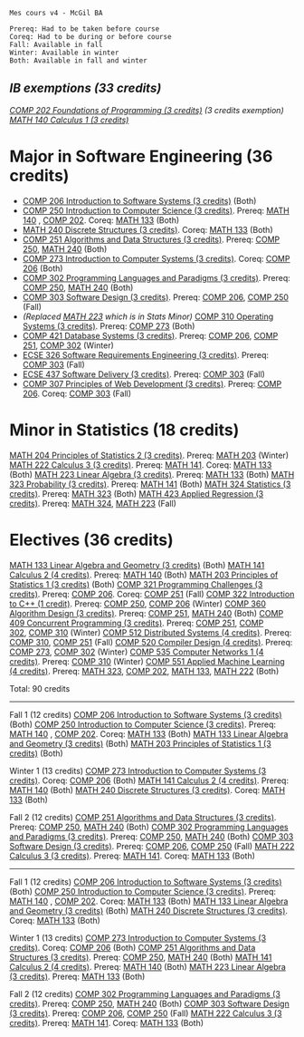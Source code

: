 `Mes cours v4 - McGil BA`
```
Prereq: Had to be taken before course
Coreq: Had to be during or before course
Fall: Available in fall
Winter: Available in winter
Both: Available in fall and winter
```

## *IB exemptions (33 credits)*
*[COMP 202 Foundations of Programming (3 credits)](https://www.mcgill.ca/study/2024-2025/courses/comp-202) (3 credits exemption)*
*[MATH 140 Calculus 1 (3 credits)](https://www.mcgill.ca/study/2024-2025/courses/math-140)*

# Major in Software Engineering (36 credits)
- [COMP 206 Introduction to Software Systems (3 credits)](https://www.mcgill.ca/study/2024-2025/courses/comp-206) (Both)
- [COMP 250 Introduction to Computer Science (3 credits)](https://www.mcgill.ca/study/2024-2025/courses/comp-250). Prereq: [MATH 140](https://www.mcgill.ca/study/2024-2025/courses/math-140) , [COMP 202](https://www.mcgill.ca/study/2024-2025/courses/comp-202). Coreq: [MATH 133](https://www.mcgill.ca/study/2024-2025/courses/math-133) (Both)
- [MATH 240 Discrete Structures (3 credits)](https://www.mcgill.ca/study/2024-2025/courses/math-240). Coreq: [MATH 133](https://www.mcgill.ca/study/2024-2025/courses/math-133) (Both)
- [COMP 251 Algorithms and Data Structures (3 credits)](https://www.mcgill.ca/study/2024-2025/courses/comp-251). Prereq: [COMP 250](https://www.mcgill.ca/study/2024-2025/courses/comp-250), [MATH 240](https://www.mcgill.ca/study/2024-2025/courses/math-240) (Both)
- [COMP 273 Introduction to Computer Systems (3 credits)](https://www.mcgill.ca/study/2024-2025/courses/comp-273). Coreq: [COMP 206](https://www.mcgill.ca/study/2024-2025/courses/comp-206) (Both)
- [COMP 302 Programming Languages and Paradigms (3 credits)](https://www.mcgill.ca/study/2024-2025/courses/comp-302). Prereq: [COMP 250](https://www.mcgill.ca/study/2024-2025/courses/comp-250), [MATH 240](https://www.mcgill.ca/study/2024-2025/courses/math-240) (Both)
- [COMP 303 Software Design (3 credits)](https://www.mcgill.ca/study/2024-2025/courses/comp-303). Prereq: [COMP 206](https://www.mcgill.ca/study/2024-2025/courses/comp-206), [COMP 250](https://www.mcgill.ca/study/2024-2025/courses/comp-250) (Fall)
- *(Replaced [MATH 223](https://www.mcgill.ca/study/2024-2025/courses/math-223) which is in Stats Minor)* [COMP 310 Operating Systems (3 credits)](https://www.mcgill.ca/study/2024-2025/courses/comp-310). Prereq: [COMP 273](https://www.mcgill.ca/study/2024-2025/courses/comp-273) (Both) 
- [COMP 421 Database Systems (3 credits)](https://www.mcgill.ca/study/2024-2025/courses/comp-421). Prereq: [COMP 206](https://www.mcgill.ca/study/2024-2025/courses/comp-206), [COMP 251](https://www.mcgill.ca/study/2024-2025/courses/comp-251), [COMP 302](https://www.mcgill.ca/study/2024-2025/courses/comp-302) (Winter)
- [ECSE 326 Software Requirements Engineering (3 credits)](https://www.mcgill.ca/study/2024-2025/courses/ecse-326). Prereq: [COMP 303](https://www.mcgill.ca/study/2024-2025/courses/comp-303) (Fall)
- [ECSE 437 Software Delivery (3 credits)](https://www.mcgill.ca/study/2024-2025/courses/ecse-437). Prereq: [COMP 303](https://www.mcgill.ca/study/2024-2025/courses/comp-303) (Fall)
- [COMP 307 Principles of Web Development (3 credits)](https://www.mcgill.ca/study/2024-2025/courses/comp-307). Prereq: [COMP 206](https://www.mcgill.ca/study/2024-2025/courses/comp-206). Coreq: [COMP 303](http://www.mcgill.ca/study/2024-2025/courses/COMP-303) (Fall)

# Minor in Statistics (18 credits)
[MATH 204 Principles of Statistics 2 (3 credits)](https://www.mcgill.ca/study/2024-2025/courses/math-204). Prereq: [MATH 203](http://www.mcgill.ca/study/2024-2025/courses/MATH-203) (Winter)
[MATH 222 Calculus 3 (3 credits)](https://www.mcgill.ca/study/2024-2025/courses/math-222). Prereq: [MATH 141](https://www.mcgill.ca/study/2024-2025/courses/math-141). Coreq: [MATH 133](https://www.mcgill.ca/study/2024-2025/courses/math-133) (Both)
[MATH 223 Linear Algebra (3 credits)](https://www.mcgill.ca/study/2024-2025/courses/math-223). Prereq: [MATH 133](https://www.mcgill.ca/study/2024-2025/courses/math-133) (Both)
[MATH 323 Probability (3 credits)](https://www.mcgill.ca/study/2024-2025/courses/math-323). Prereq: [MATH 141](https://www.mcgill.ca/study/2024-2025/courses/math-141) (Both)
[MATH 324 Statistics (3 credits)](https://www.mcgill.ca/study/2024-2025/courses/math-324). Prereq: [MATH 323](https://www.mcgill.ca/study/2024-2025/courses/math-323) (Both)
[MATH 423 Applied Regression (3 credits)](https://www.mcgill.ca/study/2024-2025/courses/math-423). Prereq: [MATH 324](https://www.mcgill.ca/study/2024-2025/courses/math-324), [MATH 223](https://www.mcgill.ca/study/2024-2025/courses/math-223) (Fall)

# Electives (36 credits)
[MATH 133 Linear Algebra and Geometry (3 credits)](https://www.mcgill.ca/study/2024-2025/courses/math-133) (Both)
[MATH 141 Calculus 2 (4 credits)](https://www.mcgill.ca/study/2024-2025/courses/math-141). Prereq: [MATH 140](https://www.mcgill.ca/study/2024-2025/courses/math-140) (Both)
[MATH 203 Principles of Statistics 1 (3 credits)](https://www.mcgill.ca/study/2024-2025/courses/math-203) (Both)
[COMP 321 Programming Challenges (3 credits)](https://www.mcgill.ca/study/2024-2025/courses/comp-321). Prereq: [COMP 206](https://www.mcgill.ca/study/2024-2025/courses/comp-206). Coreq: [COMP 251](https://www.mcgill.ca/study/2024-2025/courses/comp-251) (Fall)
[COMP 322 Introduction to C++ (1 credit)](https://www.mcgill.ca/study/2024-2025/courses/comp-322). Prereq: [COMP 250](https://www.mcgill.ca/study/2024-2025/courses/comp-250), [COMP 206](https://www.mcgill.ca/study/2024-2025/courses/comp-206) (Winter)
[COMP 360 Algorithm Design (3 credits)](https://www.mcgill.ca/study/2024-2025/courses/comp-360). Prereq: [COMP 251](https://www.mcgill.ca/study/2024-2025/courses/comp-251), [MATH 240](https://www.mcgill.ca/study/2024-2025/courses/math-240) (Both)
[COMP 409 Concurrent Programming (3 credits)](https://www.mcgill.ca/study/2024-2025/courses/comp-409). Prereq: [COMP 251](https://www.mcgill.ca/study/2024-2025/courses/comp-251), [COMP 302](https://www.mcgill.ca/study/2024-2025/courses/comp-302), [COMP 310](https://www.mcgill.ca/study/2024-2025/courses/comp-310) (Winter)
[COMP 512 Distributed Systems (4 credits)](https://www.mcgill.ca/study/2024-2025/courses/comp-512). Prereq: [COMP 310](https://www.mcgill.ca/study/2024-2025/courses/comp-310), [COMP 251](https://www.mcgill.ca/study/2024-2025/courses/comp-251) (Fall)
[COMP 520 Compiler Design (4 credits)](https://www.mcgill.ca/study/2024-2025/courses/comp-520). Prereq: [COMP 273](https://www.mcgill.ca/study/2024-2025/courses/comp-273), [COMP 302](https://www.mcgill.ca/study/2024-2025/courses/comp-302) (Winter)
[COMP 535 Computer Networks 1 (4 credits)](https://www.mcgill.ca/study/2024-2025/courses/comp-535). Prereq: [COMP 310](https://www.mcgill.ca/study/2024-2025/courses/comp-310) (Winter)
[COMP 551 Applied Machine Learning (4 credits)](https://www.mcgill.ca/study/2024-2025/courses/comp-551). Prereq: [MATH 323](https://www.mcgill.ca/study/2024-2025/courses/math-323), [COMP 202](https://www.mcgill.ca/study/2024-2025/courses/comp-202), [MATH 133](https://www.mcgill.ca/study/2024-2025/courses/math-133), [MATH 222](https://www.mcgill.ca/study/2024-2025/courses/math-222) (Both)

Total: 90 credits

---
Fall 1 (12 credits)
[COMP 206 Introduction to Software Systems (3 credits)](https://www.mcgill.ca/study/2024-2025/courses/comp-206) (Both)
[COMP 250 Introduction to Computer Science (3 credits)](https://www.mcgill.ca/study/2024-2025/courses/comp-250). Prereq: [MATH 140](https://www.mcgill.ca/study/2024-2025/courses/math-140) , [COMP 202](https://www.mcgill.ca/study/2024-2025/courses/comp-202). Coreq: [MATH 133](https://www.mcgill.ca/study/2024-2025/courses/math-133) (Both)
[MATH 133 Linear Algebra and Geometry (3 credits)](https://www.mcgill.ca/study/2024-2025/courses/math-133) (Both)
[MATH 203 Principles of Statistics 1 (3 credits)](https://www.mcgill.ca/study/2024-2025/courses/math-203) (Both)

Winter 1 (13 credits)
[COMP 273 Introduction to Computer Systems (3 credits)](https://www.mcgill.ca/study/2024-2025/courses/comp-273). Coreq: [COMP 206](https://www.mcgill.ca/study/2024-2025/courses/comp-206) (Both)
[MATH 141 Calculus 2 (4 credits)](https://www.mcgill.ca/study/2024-2025/courses/math-141). Prereq: [MATH 140](https://www.mcgill.ca/study/2024-2025/courses/math-140) (Both)
[MATH 240 Discrete Structures (3 credits)](https://www.mcgill.ca/study/2024-2025/courses/math-240). Coreq: [MATH 133](https://www.mcgill.ca/study/2024-2025/courses/math-133) (Both)

Fall 2 (12 credits)
[COMP 251 Algorithms and Data Structures (3 credits)](https://www.mcgill.ca/study/2024-2025/courses/comp-251). Prereq: [COMP 250](https://www.mcgill.ca/study/2024-2025/courses/comp-250), [MATH 240](https://www.mcgill.ca/study/2024-2025/courses/math-240) (Both)
[COMP 302 Programming Languages and Paradigms (3 credits)](https://www.mcgill.ca/study/2024-2025/courses/comp-302). Prereq: [COMP 250](https://www.mcgill.ca/study/2024-2025/courses/comp-250), [MATH 240](https://www.mcgill.ca/study/2024-2025/courses/math-240) (Both)
[COMP 303 Software Design (3 credits)](https://www.mcgill.ca/study/2024-2025/courses/comp-303). Prereq: [COMP 206](https://www.mcgill.ca/study/2024-2025/courses/comp-206), [COMP 250](https://www.mcgill.ca/study/2024-2025/courses/comp-250) (Fall)
[MATH 222 Calculus 3 (3 credits)](https://www.mcgill.ca/study/2024-2025/courses/math-222). Prereq: [MATH 141](https://www.mcgill.ca/study/2024-2025/courses/math-141). Coreq: [MATH 133](https://www.mcgill.ca/study/2024-2025/courses/math-133) (Both)

--- 

Fall 1 (12 credits)
[COMP 206 Introduction to Software Systems (3 credits)](https://www.mcgill.ca/study/2024-2025/courses/comp-206) (Both)
[COMP 250 Introduction to Computer Science (3 credits)](https://www.mcgill.ca/study/2024-2025/courses/comp-250). Prereq: [MATH 140](https://www.mcgill.ca/study/2024-2025/courses/math-140) , [COMP 202](https://www.mcgill.ca/study/2024-2025/courses/comp-202). Coreq: [MATH 133](https://www.mcgill.ca/study/2024-2025/courses/math-133) (Both)
[MATH 133 Linear Algebra and Geometry (3 credits)](https://www.mcgill.ca/study/2024-2025/courses/math-133) (Both)
[MATH 240 Discrete Structures (3 credits)](https://www.mcgill.ca/study/2024-2025/courses/math-240). Coreq: [MATH 133](https://www.mcgill.ca/study/2024-2025/courses/math-133) (Both)

Winter 1 (13 credits)
[COMP 273 Introduction to Computer Systems (3 credits)](https://www.mcgill.ca/study/2024-2025/courses/comp-273). Coreq: [COMP 206](https://www.mcgill.ca/study/2024-2025/courses/comp-206) (Both)
[COMP 251 Algorithms and Data Structures (3 credits)](https://www.mcgill.ca/study/2024-2025/courses/comp-251). Prereq: [COMP 250](https://www.mcgill.ca/study/2024-2025/courses/comp-250), [MATH 240](https://www.mcgill.ca/study/2024-2025/courses/math-240) (Both)
[MATH 141 Calculus 2 (4 credits)](https://www.mcgill.ca/study/2024-2025/courses/math-141). Prereq: [MATH 140](https://www.mcgill.ca/study/2024-2025/courses/math-140) (Both)
[MATH 223 Linear Algebra (3 credits)](https://www.mcgill.ca/study/2024-2025/courses/math-223). Prereq: [MATH 133](https://www.mcgill.ca/study/2024-2025/courses/math-133) (Both)


Fall 2 (12 credits)
[COMP 302 Programming Languages and Paradigms (3 credits)](https://www.mcgill.ca/study/2024-2025/courses/comp-302). Prereq: [COMP 250](https://www.mcgill.ca/study/2024-2025/courses/comp-250), [MATH 240](https://www.mcgill.ca/study/2024-2025/courses/math-240) (Both)
[COMP 303 Software Design (3 credits)](https://www.mcgill.ca/study/2024-2025/courses/comp-303). Prereq: [COMP 206](https://www.mcgill.ca/study/2024-2025/courses/comp-206), [COMP 250](https://www.mcgill.ca/study/2024-2025/courses/comp-250) (Fall)
[MATH 222 Calculus 3 (3 credits)](https://www.mcgill.ca/study/2024-2025/courses/math-222). Prereq: [MATH 141](https://www.mcgill.ca/study/2024-2025/courses/math-141). Coreq: [MATH 133](https://www.mcgill.ca/study/2024-2025/courses/math-133) (Both)